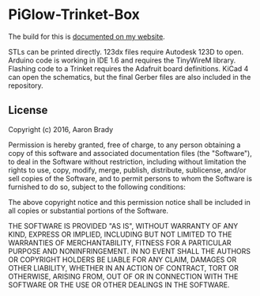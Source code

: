 PiGlow-Trinket-Box
==================

The build for this is [documented on my website][d].

STLs can be printed directly. 123dx files require Autodesk 123D to open.
Arduino code is working in IDE 1.6 and requires the TinyWireM library.
Flashing code to a Trinket requires the Adafruit board definitions. KiCad 4
can open the schematics, but the final Gerber files are also included in the
repository.

[d]: https://insom.github.io/project/piglow-adaptor/


License
-------

Copyright (c) 2016, Aaron Brady

Permission is hereby granted, free of charge, to any person obtaining a copy
of this software and associated documentation files (the "Software"), to deal
in the Software without restriction, including without limitation the rights
to use, copy, modify, merge, publish, distribute, sublicense, and/or sell
copies of the Software, and to permit persons to whom the Software is
furnished to do so, subject to the following conditions:

The above copyright notice and this permission notice shall be included in
all copies or substantial portions of the Software.

THE SOFTWARE IS PROVIDED "AS IS", WITHOUT WARRANTY OF ANY KIND, EXPRESS OR
IMPLIED, INCLUDING BUT NOT LIMITED TO THE WARRANTIES OF MERCHANTABILITY,
FITNESS FOR A PARTICULAR PURPOSE AND NONINFRINGEMENT. IN NO EVENT SHALL THE
AUTHORS OR COPYRIGHT HOLDERS BE LIABLE FOR ANY CLAIM, DAMAGES OR OTHER
LIABILITY, WHETHER IN AN ACTION OF CONTRACT, TORT OR OTHERWISE, ARISING FROM,
OUT OF OR IN CONNECTION WITH THE SOFTWARE OR THE USE OR OTHER DEALINGS IN
THE SOFTWARE.
